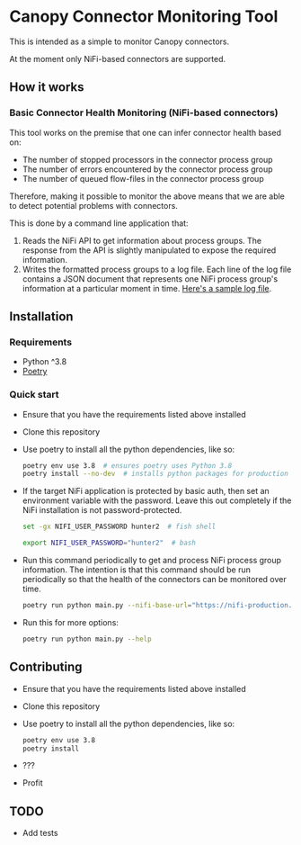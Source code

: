 # Canopy Connector Monitoring Tool

This is intended as a simple to monitor Canopy connectors.

At the moment only NiFi-based connectors are supported.

## How it works

### Basic Connector Health Monitoring (NiFi-based connectors)

This tool works on the premise that one can infer connector health based on:

- The number of stopped processors in the connector process group
- The number of errors encountered by the connector process group
- The number of queued flow-files in the connector process group

Therefore, making it possible to monitor the above means that we are able to detect potential problems with connectors.

This is done by a command line application that:

1. Reads the NiFi API to get information about process groups.  The response from the API is slightly manipulated to
   expose the required information.
2. Writes the formatted process groups to a log file.  Each line of the log file contains a JSON document that represents one NiFi process group's information at a particular moment in time. [Here's a sample log file](docs/sample.json).

## Installation

### Requirements

- Python ^3.8
- [Poetry](https://python-poetry.org/)

### Quick start

- Ensure that you have the requirements listed above installed
- Clone this repository
- Use poetry to install all the python dependencies, like so:

    ```sh
    poetry env use 3.8  # ensures poetry uses Python 3.8
    poetry install --no-dev  # installs python packages for production (no dev)
    ```

- If the target NiFi application is protected by basic auth, then set an environment variable with the password.  Leave this out completely if the NiFi installation is not password-protected.

    ```sh
    set -gx NIFI_USER_PASSWORD hunter2  # fish shell
    ```

    ```bash
    export NIFI_USER_PASSWORD="hunter2"  # bash
    ```

- Run this command periodically to get and process NiFi process group information.  The intention is that this command should be run periodically so that the health of the connectors can be monitored over time.

    ```sh
    poetry run python main.py --nifi-base-url="https://nifi-production.ona.io" --log-file="/tmp/nifi.log" --max-depth=1 --nifi-username="NiFi username"
    ```

- Run this for more options:

    ```sh
    poetry run python main.py --help
    ```

## Contributing

- Ensure that you have the requirements listed above installed
- Clone this repository
- Use poetry to install all the python dependencies, like so:

    ```sh
    poetry env use 3.8
    poetry install
    ```

- ???
- Profit

## TODO

- Add tests
